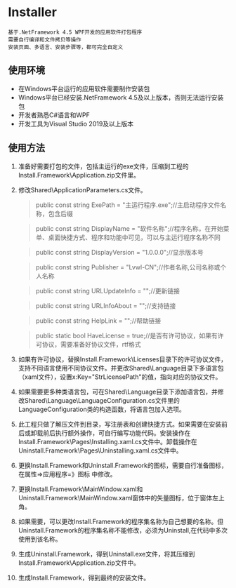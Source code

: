 # Installer
    基于.NetFramework 4.5 WPF开发的应用软件打包程序
    需要自行编译和文件拷贝等操作
    安装页面、多语言、安装步骤等，都可完全自定义
## 使用环境
* 在Windows平台运行的应用软件需要制作安装包
* Windows平台已经安装.NetFramework 4.5及以上版本，否则无法运行安装包
* 开发者熟悉C#语言和WPF
* 开发工具为Visual Studio 2019及以上版本
## 使用方法
1.  准备好需要打包的文件，包括主运行的exe文件，压缩到工程的Install.Framework\Application.zip文件里。
2.  修改Shared\ApplicationParameters.cs文件。

    >public const string ExePath = "主运行程序.exe";//主启动程序文件名称，包含后缀

    >public const string DisplayName = "软件名称";//程序名称，在开始菜单、桌面快捷方式、程序和功能中可见，可以与主运行程序名称不同
    
    >public const string DisplayVersion = "1.0.0.0";//显示版本号
    
    >public const string Publisher = "Lvwl-CN";//作者名称,公司名称或个人名称
    
    >public const string URLUpdateInfo = "";//更新链接
    
    >public const string URLInfoAbout = "";//支持链接
    
    >public const string HelpLink = "";//帮助链接
    
    >public static bool HaveLicense = true;//是否有许可协议，如果有许可协议，需要准备好协议文件，rtf格式

3.  如果有许可协议，替换Install.Framework\Licenses目录下的许可协议文件，支持不同语言使用不同协议文件。并更改Shared\Language目录下多语言包（xaml文件），设置x:Key="StrLicensePath"的值，指向对应的协议文件。

4. 如果需要更多种类语言包，可在Shared\Language目录下添加语言包，并修改Shared\Language\LanguageConfiguration.cs文件里的LanguageConfiguration类的构造函数，将语言包加入选项。

5.  此工程只做了解压文件到目录，写注册表和创建快捷方式。如果需要在安装前后或卸载前后执行额外操作，可自行编写功能代码。安装操作在Install.Framework\Pages\Installing.xaml.cs文件中。卸载操作在Uninstall.Framework\Pages\Uninstalling.xaml.cs文件中。

6.  更换Install.Framework和Uninstall.Framework的图标，需要自行准备图标，在属性=>应用程序=》图标 中修改。

7.  更换Install.Framework\MainWindow.xaml和Uninstall.Framework\MainWindow.xaml窗体中的矢量图标，位于窗体左上角。

8.  如果需要，可以更改Install.Framework的程序集名称为自己想要的名称。但Uninstall.Framework的程序集名称不能修改，必须为Uninstall,在代码中多次使用到该名称。

9.  生成Uninstall.Framework，得到Uninstall.exe文件，将其压缩到Install.Framework\Application.zip文件中。

10. 生成Install.Framework，得到最终的安装文件。

